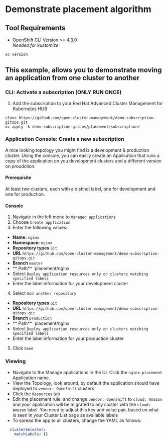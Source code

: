 # Demonstrate placement algorithm
## Tool Requirements
- OpenShift CLI Version >= 4.3.0<br>_Needed for kustomize_
```bash
oc version
```

## This example, allows you to demonstrate moving an application from one cluster to another
### CLI: Activate a subscription (ONLY RUN ONCE)
1. Add the subscription to your Red Hat Advanced Cluster Management for Kubernetes HUB
```
clone https://github.com/open-cluster-management/demo-subscription-gitops.git
oc apply -k demo-subscription-gitops/placement/subscription/
```
### Application Console: Create a new subscription
A nice looking topology you might find is a development & production cluster. Using the console, you can easily create an Application that runs a copy of the application on you development clusters and a different version on proudction.

#### Prerequisite
At least two clusters, each with a distinct label, one for development and one for production.
#### Console
1. Navigate in the left menu to `Managed applications`
2. Choose `Create application`
3. Enter the following values:
  * **Name:** `nginx`
  * **Namespace:** `nginx`
  * **Repository types** `Git`
  * **URL** `https://github.com/open-cluster-management/demo-subscription-gitops.git`
  * **Branch** `master`
  * ** Path** `placement/nginx
  * Select `Deploy application resources only on clusters matching specified labels`
  * Enter the label information for your development cluster
4. Select `Add another repository`
  * **Repository types** `Git`
  * **URL** `https://github.com/open-cluster-management/demo-subscription-gitops.git`
  * **Branch** `production`
  * ** Path** `placement/nginx
  * Select `Deploy application resources only on clusters matching specified labels`
  * Enter the label information for your production cluster
5. Click `Save`

### Viewing
- Navigate to the Manage applications in the UI. Click the `nginx-placement` Application name.
- View the Topology, look around, by default the application should have deployed to `vendor: OpenShift` clusters
- Click the `Resources` tab
- Edit the placement rule, and change `vendor: OpenShift` to `cloud: Amazon` and your application will be migrated to any cluster with the `cloud: Amazon` label. You need to adjust this key and value pair, based on what is seen in your Cluster List page as available labels
- To spread the app to all clusters, change the YAML as follows:
```yaml
  clusterSelector:
    matchLabels: {}
```
